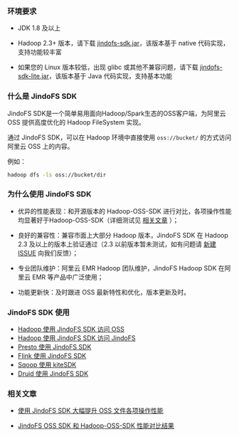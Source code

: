 ### 环境要求
* JDK 1.8 及以上

* Hadoop 2.3+ 版本，请下载 [jindofs-sdk.jar](/docs/jindofs_sdk_download.md)，该版本基于 native 代码实现，支持功能较丰富
  
* 如果您的 Linux 版本较低，出现 glibc 或其他不兼容问题，请下载 [jindofs-sdk-lite.jar](/docs/jindofs_sdk_download.md)，该版本基于 Java 代码实现，支持基本功能

### 什么是 JindoFS SDK

JindoFS SDK是一个简单易用面向Hadoop/Spark生态的OSS客户端，为阿里云 OSS 提供高度优化的 Hadoop FileSystem 实现。

通过 JindoFS SDK，可以在 Hadoop 环境中直接使用 `oss://bucket/` 的方式访问阿里云 OSS 上的内容。

例如：

````bash
hadoop dfs -ls oss://bucket/dir
````

### 为什么使用 JindoFS SDK

- 优异的性能表现：和开源版本的 Hadoop-OSS-SDK 进行对比，各项操作性能均显著好于Hadoop-OSS-SDK（详细测试见 [相关文章](jindofs_sdk_overview.md#相关文章) ）；

- 良好的兼容性：兼容市面上大部分 Hadoop 版本，JindoFS SDK 在 Hadoop 2.3 及以上的版本上验证通过（2.3 以前版本暂未测试，如有问题请 [新建 ISSUE](https://github.com/aliyun/alibabacloud-jindo-sdk/issues/new) 向我们反馈）；

- 专业团队维护：阿里云 EMR Hadoop 团队维护，JindoFS Hadoop SDK 在阿里云 EMR 等产品中广泛使用；

- 功能更新快：及时跟进 OSS 最新特性和优化，版本更新及时。

  


### JindoFS SDK 使用

* [Hadoop 使用 JindoFS SDK 访问 OSS](jindofs_sdk_how_to.md)
* [Hadoop 使用 JindoFS SDK 访问 JindoFS](jindofs_sdk_how_to_jfs.md)
* [Presto 使用 JindoFS SDK](jindosdk_on_presto.md)
* [Flink 使用 JindoFS SDK](/docs/flink/jindofs_sdk_on_flink.md)
* [Sqoop 使用 kiteSDK](kitesdk_on_sqoop.md)
* [Druid 使用 JindoFS SDK](jindosdk_on_druid.md)

### 相关文章

* [使用 JindoFS SDK 大幅提升 OSS 文件各项操作性能](https://developer.aliyun.com/article/767222)

* [JindoFS OSS SDK 和 Hadoop-OSS-SDK 性能对比结果](jindofs_sdk_vs_hadoop_sdk.md)

### 